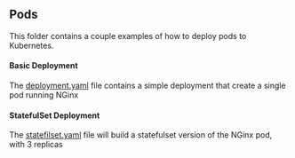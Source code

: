 ## Pods
This folder contains a couple examples of how to deploy pods to Kubernetes.

#### Basic Deployment
The [deployment.yaml](deployment.yaml) file contains a simple deployment that create a single pod running NGinx

#### StatefulSet Deployment
The [statefilset.yaml](statefulset.yaml) file will build a statefulset version of the NGinx pod, with 3 replicas

